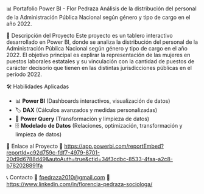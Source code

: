 📊 Portafolio Power BI - Flor Pedraza
Análisis de la distribución del personal de la Administración Pública Nacional según género y tipo de cargo en el año 2022.

📌 Descripción del Proyecto
Este proyecto es un tablero interactivo desarrollado en Power BI, donde se analiza la distribución del personal de la Administración Pública Nacional según género y tipo de cargo en el año 2022. El objetivo principal es explirar la representación de las mujeres en puestos laborales estatales y su vinculación con la cantidad de puestos de carácter decisorio que tienen en las distintas jurisdicciones públicas en el período 2022.

🛠️ Habilidades Aplicadas
- 📊 **Power BI** (Dashboards interactivos, visualización de datos)
- 🏷️ **DAX** (Cálculos avanzados y medidas personalizadas)
- 🔄 **Power Query** (Transformación y limpieza de datos)
- 🗄️ **Modelado de Datos** (Relaciones, optimización, transformación y limpieza de datos)

🚀 Enlace al Proyecto
🔗 https://app.powerbi.com/reportEmbed?reportId=c92d759c-fdf7-4979-8701-20d9d6788d49&autoAuth=true&ctid=34f3cdbc-8533-4faa-a2c8-b782028891fa

📞 Contacto
📧 fpedraza2010@gmail.com
🔗 https://www.linkedin.com/in/florencia-pedraza-sociologa/
